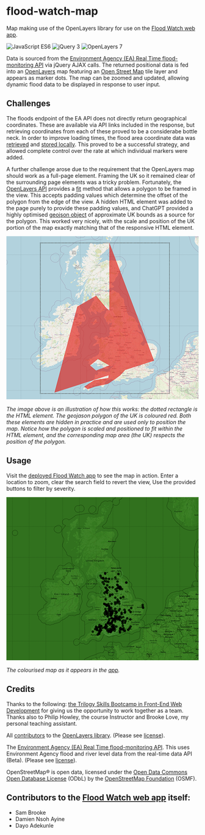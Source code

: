 # flood-watch-map
Map making use of the OpenLayers library for use on the [Flood Watch web app](https://github.com/Sam010000101/flood-watch). 

![JavaScript ES6](https://img.shields.io/badge/javascript-ES6-blue)
![jQuery 3](https://img.shields.io/badge/jQuery-4-green)
![OpenLayers 7](https://img.shields.io/badge/OpenLayers-7-yellow)

Data is sourced from the [Environment Agency (EA) Real Time flood-monitoring API](https://environment.data.gov.uk/flood-monitoring/doc/reference) via jQuery AJAX calls. The returned positional data is fed into an [OpenLayers](https://openlayers.org/) map featuring an [Open Street Map](https://www.openstreetmap.org/) tile layer and appears as marker dots. The map can be zoomed and updated, allowing dynamic flood data to be displayed in response to user input.

## Challenges
The floods endpoint of the EA API does not directly return geographical coordinates. These are available via API links included in the response, but retrieving coordinates from each of these proved to be a considerabe bottle neck. In order to improve loading times, the flood area coordinate data was [retrieved](https://github.com/paulashby/flood-watch-map/blob/main/flood-map/flood-areas.js) and [stored locally](https://github.com/paulashby/flood-watch-map/blob/main/flood-map/data/flood-areas.js). This proved to be a successful strategy, and allowed complete control over the rate at which individual markers were added.

A further challenge arose due to the requirement that the OpenLayers map should work as a full-page element. Framing the UK so it remained clear of the surrounding page elements was a tricky problem. Fortunately, the [OpenLayers API](https://openlayers.org/en/latest/apidoc/) provides a [fit](https://openlayers.org/en/latest/apidoc/module-ol_View-View.html#fit) method that allows a polygon to be framed in the view. This accepts padding values which determine the offset of the polygon from the edge of the view. A hidden HTML element was added to the page purely to provide these padding values, and ChatGPT provided a highly optimised [geojson object](https://github.com/paulashby/flood-watch-map/blob/main/flood-map/data/geojson/uk.geojson) of approximate UK bounds as a source for the polygon. This worked very nicely, with the scale and position of the UK portion of the map exactly matching that of the responsive HTML element. 

![Screenshot](flood-map/images/polygon.png)
<figcaption>

*The image above is an illustration of how this works: the dotted rectangle is the HTML element. The geojason polygon of the UK is coloured red. Both these elements are hidden in practice and are used only to position the map. Notice how the polygon is scaled and positioned to fit within the HTML element, and the corresponding map area (the UK) respects the position of the polygon.*

</figcaption>

## Usage
Visit the [deployed Flood Watch app](https://sam010000101.github.io/flood-watch/) to see the map in action. Enter a location to zoom, clear the search field to revert the view, Use the provided buttons to filter by severity.

![Screenshot](flood-map/images/map.png)
<figcaption>

*The colourised map as it appears in the [app](https://sam010000101.github.io/flood-watch/).*

</figcaption>

## Credits
Thanks to the following:
[the Trilogy Skills Bootcamp in Front-End Web Development](https://skillsforlife.edx.org/coding/frontend/landing/?s=Google-Unbranded&pkw=web%20design%20training&pcrid=624628533241&pmt=p&utm_source=google&utm_medium=cpc&utm_campaign=GGL%7CSKILLS-FOR-LIFE%7CSEM%7CCODING%7C-%7COFL%7CTIER-1%7CALL%7CNBD-G%7CBMM%7CPrimary%7CSubject-Matter&utm_term=web%20design%20training&s=google&k=web%20design%20training&utm_adgroupid=140443158663&utm_locationphysicalms=1006886&utm_matchtype=p&utm_network=g&utm_device=c&utm_content=624628533241&utm_placement=&gclid=Cj0KCQjwqc6aBhC4ARIsAN06NmMdwBRSe3BLeaChkukN5Bbqb18220k1ku9TB2o9tzsX0xYUc-dlRWgaAuyvEALw_wcB&gclsrc=aw.ds) for giving us the opportunity to work together as a team. Thanks also to Philip Howley, the course Instructor and Brooke Love, my personal teaching assistant.

All [contributors](https://github.com/openlayers/openlayers/graphs/contributors) to the [OpenLayers library](https://github.com/openlayers/openlayers). (Please see [license](https://www.tldrlegal.com/l/freebsd)).

The [Environment Agency (EA) Real Time flood-monitoring API](https://environment.data.gov.uk/flood-monitoring/doc/reference). This uses Environment Agency flood and river level data from the real-time data API (Beta). (Please see [license](https://www.nationalarchives.gov.uk/doc/open-government-licence/version/3/)).

OpenStreetMap® is open data, licensed under the [Open Data Commons Open Database License](https://opendatacommons.org/licenses/odbl/) (ODbL) by the [OpenStreetMap Foundation](https://osmfoundation.org/) (OSMF).

## Contributors to the [Flood Watch web app](https://github.com/Sam010000101/flood-watch) itself:
* Sam Brooke
* Damien Nsoh Ayine
* Dayo Adekunle

